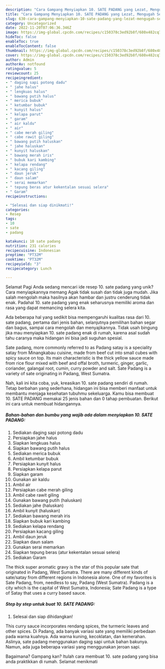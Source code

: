 ```yaml
---
description: "Cara Gampang Menyiapkan 10. SATE PADANG yang Lezat, Mengugah Selera"
title: "Cara Gampang Menyiapkan 10. SATE PADANG yang Lezat, Mengugah Selera"
slug: 630-cara-gampang-menyiapkan-10-sate-padang-yang-lezat-mengugah-selera
category: Uncategorized
date: 2022-11-20T07:06:36.346Z
image: https://img-global.cpcdn.com/recipes/c150378c3ed92b8f/680x482cq70/10-sate-padang-foto-resep-utama.jpg
hideToc: false
enableToc: true
enableTocContent: false
thumbnail: https://img-global.cpcdn.com/recipes/c150378c3ed92b8f/680x482cq70/10-sate-padang-foto-resep-utama.jpg
cover: https://img-global.cpcdn.com/recipes/c150378c3ed92b8f/680x482cq70/10-sate-padang-foto-resep-utama.jpg
author: Admin
authorAv: notfound
ratingvalue: 5
reviewcount: 25
recipeingredient:
- " daging sapi potong dadu"
- " jahe halus"
- " lengkuas halus"
- " bawang putih halus"
- " merica bubuk"
- " ketumbar bubuk"
- " kunyit halus"
- " kelapa parut"
- " garam"
- " air kaldu"
- " air"
- " cabe merah giling"
- " cabe rawit giling"
- " bawang putih haluskan"
- " jahe haluskan"
- " kunyit haluskan"
- " bawang merah iris"
- " bubuk kari kambing"
- " kelapa rendang"
- " kacang giling"
- " daun jeruk"
- " daun salam"
- " serai memarkan"
- " tepung beras atur kekentalan sesuai selera"
- " Garam"
recipeinstructions:

- "Selesai dan siap dinikmati!"
categories:
- Resep
tags:
- 10
- sate
- padang

katakunci: 10 sate padang 
nutrition: 231 calories
recipecuisine: Indonesian
preptime: "PT32M"
cooktime: "PT32M"
recipeyield: "3"
recipecategory: Lunch

---
```



Selamat Pagi Anda sedang mencari ide resep 10. sate padang yang unik? Cara menyiapkannya memang Agak tidak susah dan tidak juga mudah. Jika salah mengolah maka hasilnya akan hambar dan justru cenderung tidak enak. Padahal 10. sate padang yang enak seharusnya memiliki aroma dan rasa yang dapat memancing selera kita.


Ada beberapa hal yang sedikit bisa mempengaruhi kualitas rasa dari 10. sate padang, pertama dari jenis bahan, selanjutnya pemilihan bahan segar dan bagus, sampai cara mengolah dan menyajikannya. Tidak usah bingung jika mau menyiapkan 10. sate padang enak di rumah, karena asal sudah tahu caranya maka hidangan ini bisa jadi suguhan spesial.

Sate padang, more commonly referred to as Padang satay is a speciality satay from Minangkabau cuisine, made from beef cut into small cubes with spicy sauce on top. Its main characteristic is the thick yellow sauce made from rice flour mixed with beef and offal broth, turmeric, ginger, garlic, coriander, galangal root, cumin, curry powder and salt. Sate Padang is a variety of sate originating in Padang, West Sumatra.


Nah, kali ini kita coba, yuk, kreasikan 10. sate padang sendiri di rumah. Tetap berbahan yang sederhana, hidangan ini bisa memberi manfaat untuk membantu menjaga kesehatan tubuhmu sekeluarga. Kamu bisa membuat 10. SATE PADANG memakai 25 jenis bahan dan 0 tahap pembuatan. Berikut ini cara untuk membuat hidangannya.

<!--inarticleads1-->

##### Bahan-bahan dan bumbu yang wajib ada dalam menyiapkan 10. SATE PADANG:

1. Sediakan  daging sapi potong dadu
1. Persiapkan  jahe halus
1. Siapkan  lengkuas halus
1. Siapkan  bawang putih halus
1. Sediakan  merica bubuk
1. Ambil  ketumbar bubuk
1. Persiapkan  kunyit halus
1. Persiapkan  kelapa parut
1. Siapkan  garam
1. Gunakan  air kaldu
1. Ambil  air
1. Persiapkan  cabe merah giling
1. Ambil  cabe rawit giling
1. Gunakan  bawang putih (haluskan)
1. Sediakan  jahe (haluskan)
1. Ambil  kunyit (haluskan)
1. Sediakan  bawang merah iris
1. Siapkan  bubuk kari kambing
1. Sediakan  kelapa rendang
1. Persiapkan  kacang giling
1. Ambil  daun jeruk
1. Siapkan  daun salam
1. Gunakan  serai memarkan
1. Siapkan  tepung beras (atur kekentalan sesuai selera)
1. Sediakan  Garam


The thick super aromatic gravy is the star of this popular sate that originated in Padang, West Sumatra. There are many different kinds of sate/satay from different regions in Indonesia alone. One of my favorites is Sate Padang, from, needless to say, Padang (West Sumatra). Padang is a city which is the capital of West Sumatra, Indonesia; Sate Padang is a type of Satay that uses a curry based sauce. 

<!--inarticleads2-->

##### Step by step untuk buat 10. SATE PADANG:


1. Selesai dan siap dihidangkan!

This curry sauce incorporates rendang spices, the turmeric leaves and other spices. Di Padang, ada banyak variasi sate yang memiliki perbedaan pada warna kuahnya. Ada warna kuning, kecoklatan, dan kemerahan. Aslinya, sate padang menggunakan daging sapi untuk bahan bakunya. Namun, ada juga beberapa variasi yang menggunakan jeroan sapi. 

Bagaimana? Gampang kan? Itulah cara membuat 10. sate padang yang bisa anda praktikkan di rumah. Selamat menikmati
